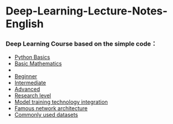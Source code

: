 # Deep-Learning-Lecture-Notes-English
### Deep Learning Course based on the simple code：
- [Python Basics]()
- [Basic Mathematics]()
- 
- [Beginner](https://github.com/pengsihua2023/Deep-Learning-Lecture-Notes-English/tree/main/04.%20Beginner)    
- [Intermediate](https://github.com/pengsihua2023/Deep-Learning-Lecture-Notes-English/tree/main/05.%20Intermediate)     
- [Advanced](https://github.com/pengsihua2023/Deep-Learning-Lecture-Notes-English/tree/main/06.%20Advanced)    
- [Research level](https://github.com/pengsihua2023/Deep-Learning-Lecture-Notes-English/tree/main/07.%20Research%20Level)
- [Model training technology integration]()
- [Famous network architecture](https://github.com/pengsihua2023/Deep-Learning-Lecture-Notes-English/tree/main/09.%20Famous%20Network%20Architecture)
- [Commonly used datasets]()


